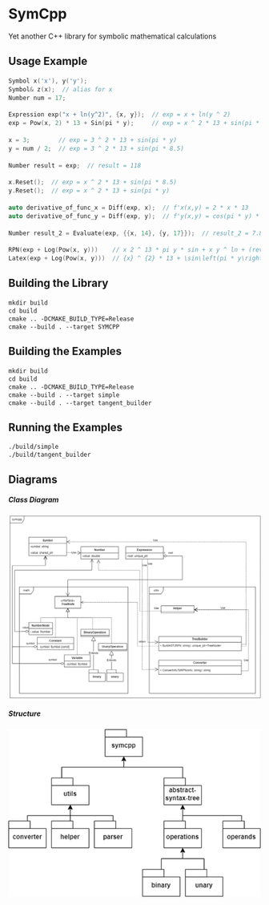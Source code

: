 # SymCpp

Yet another C++ library for symbolic mathematical calculations

## Usage Example

```cpp
Symbol x('x'), y('y');
Symbol& z(x);  // alias for x
Number num = 17;

Expression exp("x + ln(y^2)", {x, y});  // exp = x + ln(y ^ 2)
exp = Pow(x, 2) * 13 + Sin(pi * y);     // exp = x ^ 2 * 13 + sin(pi * y)

x = 3;        // exp = 3 ^ 2 * 13 + sin(pi * y)
y = num / 2;  // exp = 3 ^ 2 * 13 + sin(pi * 8.5)

Number result = exp;  // result = 118

x.Reset();  // exp = x ^ 2 * 13 + sin(pi * 8.5)
y.Reset();  // exp = x ^ 2 * 13 + sin(pi * y)

auto derivative_of_func_x = Diff(exp, x);  // f'x(x,y) = 2 * x * 13
auto derivative_of_func_y = Diff(exp, y);  // f'y(x,y) = cos(pi * y) * pi

Number result_2 = Evaluate(exp, {{x, 14}, {y, 17}});  // result_2 = 7.843064

RPN(exp + Log(Pow(x, y)))    // x 2 ^ 13 * pi y * sin + x y ^ ln + (reverse polish notation)
Latex(exp + Log(Pow(x, y)))  // {x} ^ {2} * 13 + \sin\left(pi * y\right) + \ln\left({x} ^ {y}\right)
```

## Building the Library

```shell
mkdir build
cd build
cmake .. -DCMAKE_BUILD_TYPE=Release
cmake --build . --target SYMCPP
```

## Building the Examples

```shell
mkdir build
cd build
cmake .. -DCMAKE_BUILD_TYPE=Release
cmake --build . --target simple
cmake --build . --target tangent_builder
```

## Running the Examples

```shell
./build/simple
./build/tangent_builder
```

## Diagrams

##### Class Diagram

![class_diagram.png](doc/class_diagram.png)

##### Structure

![structure.png](doc/structure.png)
